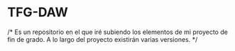 # TFG-DAW

/*
Es un repositorio en el que iré subiendo los elementos de mi proyecto de fin de grado. A lo largo del proyecto existirán varias
versiones.
*/
